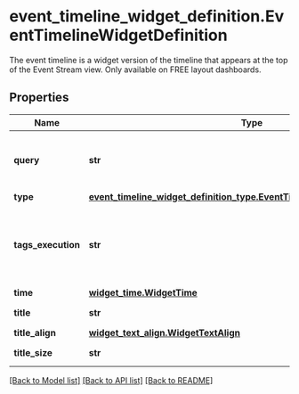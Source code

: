 # event_timeline_widget_definition.EventTimelineWidgetDefinition

The event timeline is a widget version of the timeline that appears at the top of the Event Stream view. Only available on FREE layout dashboards.
## Properties
Name | Type | Description | Notes
------------ | ------------- | ------------- | -------------
**query** | **str** | Query to filter the event timeline with. | 
**type** | [**event_timeline_widget_definition_type.EventTimelineWidgetDefinitionType**](EventTimelineWidgetDefinitionType.md) |  | 
**tags_execution** | **str** | The execution method for multi-value filters. Can be either and or or. | [optional] 
**time** | [**widget_time.WidgetTime**](WidgetTime.md) |  | [optional] 
**title** | **str** | Title of the widget. | [optional] 
**title_align** | [**widget_text_align.WidgetTextAlign**](WidgetTextAlign.md) |  | [optional] 
**title_size** | **str** | Size of the title. | [optional] 

[[Back to Model list]](../README.md#documentation-for-models) [[Back to API list]](../README.md#documentation-for-api-endpoints) [[Back to README]](../README.md)



